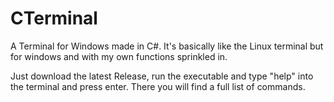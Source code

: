 # CTerminal
A Terminal for Windows made in C#. It's basically like the Linux terminal but for windows and with my own functions sprinkled in.

Just download the latest Release, run the executable and type "help" into the terminal and press enter. There you will find a full list of commands.

